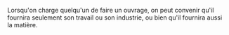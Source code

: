   
 Lorsqu'on charge quelqu'un de faire un ouvrage, on peut convenir qu'il fournira seulement son travail ou son industrie, ou bien qu'il fournira aussi la matière.  

  
